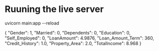 # Ruuning the live server
uvicorn main:app --reload


{
    "Gender": 1,
    "Married": 0,
    "Dependents": 0,
    "Education": 0,
    "Self_Employed": 0,
    "LoanAmount": 4.9876,
    "Loan_Amount_Term": 360,
    "Credit_History": 1.0,
    "Property_Area": 2.0,
    "TotalIncome": 8.968
}


